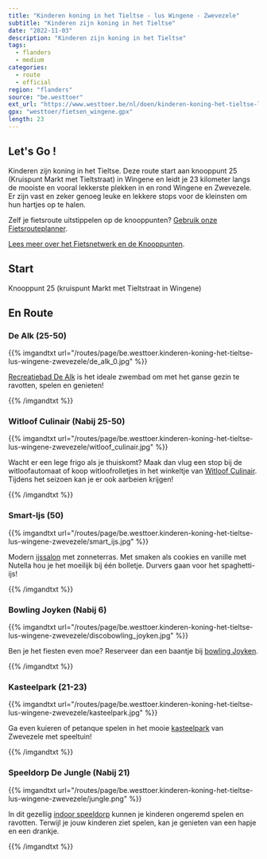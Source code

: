 ```yaml
---
title: "Kinderen koning in het Tieltse - lus Wingene - Zwevezele"
subtitle: "Kinderen zijn koning in het Tieltse"
date: "2022-11-03"
description: "Kinderen zijn koning in het Tieltse" 
tags:
  - flanders
  - medium
categories: 
  - route
  - official
region: "flanders"
source: "be.westtoer"
ext_url: "https://www.westtoer.be/nl/doen/kinderen-koning-het-tieltse-lus-wingene-zwevezele"
gpx: "westtoer/fietsen_wingene.gpx"
length: 23
---
```


## Let's Go !

Kinderen zijn koning in het Tieltse. Deze route start aan knooppunt 25 (Kruispunt Markt met Tieltstraat) in Wingene en leidt je 23 kilometer langs de mooiste en vooral lekkerste plekken in en rond Wingene en Zwevezele. Er zijn vast en zeker genoeg leuke en lekkere stops voor de kleinsten om hun hartjes op te halen.

Zelf je fietsroute uitstippelen op de knooppunten? [Gebruik onze Fietsrouteplanner](http://www.westtoer.be/nl/fietsrouteplanner).

[Lees meer over het Fietsnetwerk en de Knooppunten](http://www.westtoer.be/nl/inspiratie/fietsnetwerk).

## Start 

Knooppunt 25 (kruispunt Markt met Tieltstraat in Wingene) 

## En Route

### De Alk (25-50)

{{% imgandtxt url="/routes/page/be.westtoer.kinderen-koning-het-tieltse-lus-wingene-zwevezele/de_alk_0.jpg" %}}

[Recreatiebad De Alk](https://www.westtoer.be/nl/doen/recreatiebad-%E2%80%98de-alk%E2%80%99) is het ideale zwembad om met het ganse gezin te ravotten, spelen en genieten! 

{{% /imgandtxt %}}

### Witloof Culinair (Nabij 25-50)

{{% imgandtxt url="/routes/page/be.westtoer.kinderen-koning-het-tieltse-lus-wingene-zwevezele/witloof_culinair.jpg" %}}

Wacht er een lege frigo als je thuiskomt? Maak dan vlug een stop bij de witloofautomaat of koop witloofrolletjes in het winkeltje van [Witloof Culinair](http://www.witloofculinair.be/). Tijdens het seizoen kan je er ook aarbeien krijgen!

{{% /imgandtxt %}}

### Smart-Ijs (50)

{{% imgandtxt url="/routes/page/be.westtoer.kinderen-koning-het-tieltse-lus-wingene-zwevezele/smart_ijs.jpg" %}}

Modern [ijssalon](https://www.westtoer.be/nl/eten-drinken/smart-ijs) met zonneterras. Met smaken als cookies en vanille met Nutella hou je het moeilijk bij één bolletje. Durvers gaan voor het spaghetti-ijs!

{{% /imgandtxt %}}

### Bowling Joyken (Nabij 6)

{{% imgandtxt url="/routes/page/be.westtoer.kinderen-koning-het-tieltse-lus-wingene-zwevezele/discobowling_joyken.jpg" %}}

Ben je het fiesten even moe? Reserveer dan een baantje bij [bowling Joyken](https://www.westtoer.be/nl/doen/bowling-joyken). 

{{% /imgandtxt %}}

### Kasteelpark (21-23)

{{% imgandtxt url="/routes/page/be.westtoer.kinderen-koning-het-tieltse-lus-wingene-zwevezele/kasteelpark.jpg" %}}

Ga even kuieren of petanque spelen in het mooie [kasteelpark](https://www.westtoer.be/nl/doen/kasteelpark-zwevezele) van Zwevezele met speeltuin!

{{% /imgandtxt %}}

### Speeldorp De Jungle (Nabij 21)

{{% imgandtxt url="/routes/page/be.westtoer.kinderen-koning-het-tieltse-lus-wingene-zwevezele/jungle.png" %}}

In dit gezellig [indoor speeldorp](https://www.westtoer.be/nl/doen/indoor-speeldorp-de-jungle) kunnen je kinderen ongeremd spelen en ravotten. Terwijl je jouw kinderen ziet spelen, kan je genieten van een hapje en een drankje. 

{{% /imgandtxt %}}
